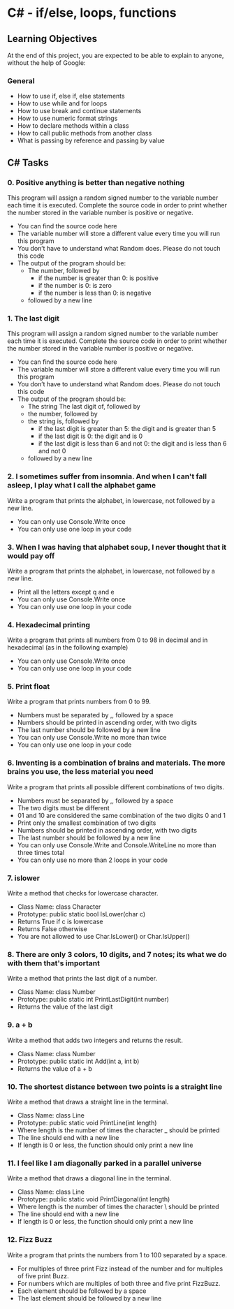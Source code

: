 # C# - if/else, loops, functions

## Learning Objectives

At the end of this project, you are expected to be able to explain to anyone, without the help of Google:

### General

- How to use if, else if, else statements
- How to use while and for loops
- How to use break and continue statements
- How to use numeric format strings
- How to declare methods within a class
- How to call public methods from another class
- What is passing by reference and passing by value

## C# Tasks

### 0. Positive anything is better than negative nothing

This program will assign a random signed number to the variable number each time it is executed. Complete the source code in order to print whether the number stored in the variable number is positive or negative.

- You can find the source code here
- The variable number will store a different value every time you will run this program
- You don’t have to understand what Random does. Please do not touch this code
- The output of the program should be:
  - The number, followed by
    - if the number is greater than 0: is positive
    - if the number is 0: is zero
    - if the number is less than 0: is negative
  - followed by a new line

### 1. The last digit

This program will assign a random signed number to the variable number each time it is executed. Complete the source code in order to print whether the number stored in the variable number is positive or negative.

- You can find the source code here
- The variable number will store a different value every time you will run this program
- You don’t have to understand what Random does. Please do not touch this code
- The output of the program should be:
  - The string The last digit of, followed by
  - the number, followed by
  - the string is, followed by
    - if the last digit is greater than 5: the digit and is greater than 5
    - if the last digit is 0: the digit and is 0
    - if the last digit is less than 6 and not 0: the digit and is less than 6 and not 0
  - followed by a new line

### 2. I sometimes suffer from insomnia. And when I can't fall asleep, I play what I call the alphabet game

Write a program that prints the alphabet, in lowercase, not followed by a new line.

- You can only use Console.Write once
- You can only use one loop in your code

### 3. When I was having that alphabet soup, I never thought that it would pay off

Write a program that prints the alphabet, in lowercase, not followed by a new line.

- Print all the letters except q and e
- You can only use Console.Write once
- You can only use one loop in your code

### 4. Hexadecimal printing

Write a program that prints all numbers from 0 to 98 in decimal and in hexadecimal (as in the following example)

- You can only use Console.Write once
- You can only use one loop in your code

### 5. Print float

Write a program that prints numbers from 0 to 99.

- Numbers must be separated by ,, followed by a space
- Numbers should be printed in ascending order, with two digits
- The last number should be followed by a new line
- You can only use Console.Write no more than twice
- You can only use one loop in your code

### 6. Inventing is a combination of brains and materials. The more brains you use, the less material you need

Write a program that prints all possible different combinations of two digits.

- Numbers must be separated by ,, followed by a space
- The two digits must be different
- 01 and 10 are considered the same combination of the two digits 0 and 1
- Print only the smallest combination of two digits
- Numbers should be printed in ascending order, with two digits
- The last number should be followed by a new line
- You can only use Console.Write and Console.WriteLine no more than three times total
- You can only use no more than 2 loops in your code

### 7. islower

Write a method that checks for lowercase character.

- Class Name: class Character
- Prototype: public static bool IsLower(char c)
- Returns True if c is lowercase
- Returns False otherwise
- You are not allowed to use Char.IsLower() or Char.IsUpper()

### 8. There are only 3 colors, 10 digits, and 7 notes; its what we do with them that's important

Write a method that prints the last digit of a number.

- Class Name: class Number
- Prototype: public static int PrintLastDigit(int number)
- Returns the value of the last digit

### 9. a + b

Write a method that adds two integers and returns the result.

- Class Name: class Number
- Prototype: public static int Add(int a, int b)
- Returns the value of a + b

### 10. The shortest distance between two points is a straight line

Write a method that draws a straight line in the terminal.

- Class Name: class Line
- Prototype: public static void PrintLine(int length)
- Where length is the number of times the character _ should be printed
- The line should end with a new line
- If length is 0 or less, the function should only print a new line

### 11. I feel like I am diagonally parked in a parallel universe

Write a method that draws a diagonal line in the terminal.

- Class Name: class Line
- Prototype: public static void PrintDiagonal(int length)
- Where length is the number of times the character \ should be printed
- The line should end with a new line
- If length is 0 or less, the function should only print a new line

### 12. Fizz Buzz

Write a program that prints the numbers from 1 to 100 separated by a space.

- For multiples of three print Fizz instead of the number and for multiples of five print Buzz.
- For numbers which are multiples of both three and five print FizzBuzz.
- Each element should be followed by a space
- The last element should be followed by a new line
